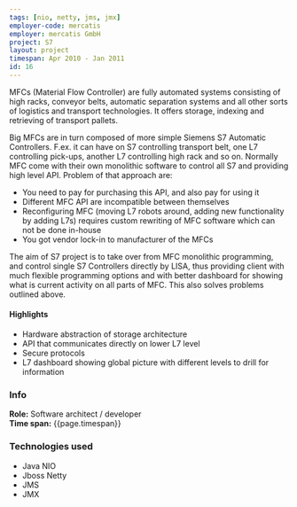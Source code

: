 ```yaml
---
tags: [nio, netty, jms, jmx]
employer-code: mercatis
employer: mercatis GmbH
project: S7
layout: project
timespan: Apr 2010 - Jan 2011
id: 16
---
```


MFCs (Material Flow Controller) are fully automated systems consisting of high racks, conveyor belts, automatic separation systems and all other sorts of logistics and transport technologies. It offers storage, indexing and retrieving of transport pallets.

Big MFCs are in turn composed of more simple Siemens S7 Automatic Controllers. F.ex. it can have on S7 controlling transport belt, one L7 controlling pick-ups, another L7 controlling high rack and so on. Normally MFC come with their own monolithic software to control all S7 and providing high level API. Problem of that approach are:
* You need to pay for purchasing this API, and also pay for using it
* Different MFC API are incompatible between themselves
* Reconfiguring MFC (moving L7 robots around, adding new functionality by adding L7s) requires custom rewriting of MFC software which can not be done in-house
* You got vendor lock-in to manufacturer of the MFCs

The aim of S7 project is to take over from MFC monolithic programming, and control single S7 Controllers directly by LISA, thus providing client with much flexible programming options and with better dashboard for showing what is current activity on all parts of MFC. This also solves problems outlined above.

#### Highlights
* Hardware abstraction of storage architecture
* API that communicates directly on lower L7 level
* Secure protocols
* L7 dashboard showing global picture with different levels to drill for information

### Info
**Role:** Software architect / developer  
**Time span:**  {{page.timespan}}

### Technologies used
* Java NIO
* Jboss Netty
* JMS
* JMX
